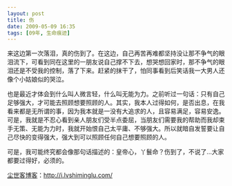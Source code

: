 ```yaml
---
layout: post
title: 伤
date: 2009-05-09 16:35
tags: [09年, 生命痕迹]
---
```

来这边第一次落泪，真的伤到了。在这边，自己再苦再难都坚持没让那不争气的眼泪流下，可看到同在这里的一朋友说自己撑不下去，想哭想回家时，那不争气的眼泪还是不受我的控制，落了下来。赶紧的抹干了，怕同事看到后笑话我一大男人还像个小姑娘似的哭泣。

也是最近才体会到什么叫人微言轻，什么叫无能为力。之前听过一句话：只有自己足够强大，才可能去照顾想要照顾的人。其实，我本人过得如何，是否出息，在我看来都是无所谓的事，因为我本就是一没有大追求的人，且容易满足，容易安逸。可是，我就是不忍心看到亲人朋友们受半点委屈，当朋友们需要我的帮助而我却束手无策、无能为力时，我就开始恨自己太平庸、不够强大。所以就暗自发誓要让自己尽快的变得强大，强大到可以照顾任何自己想要照顾的人。

可是，我可能终究都会像那句话描述的：皇帝心，丫鬟命？伤到了，不说了…大家都要过得好，必须的。

<a href="http://i.lvshiminglu.com/">尘世客博客</a>：<a href="http://i.lvshiminglu.com/">http://i.lvshiminglu.com/</a>


